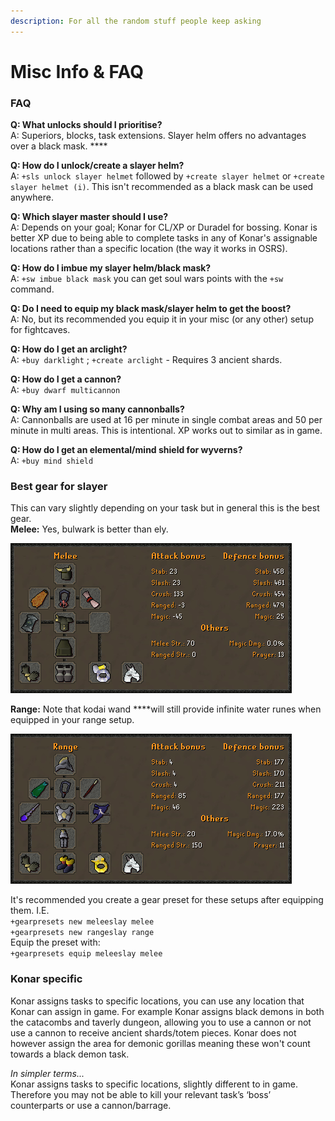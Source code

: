 ```yaml
---
description: For all the random stuff people keep asking
---
```


# Misc Info & FAQ

### FAQ

**Q: What unlocks should I prioritise?**  
A: Superiors, blocks, task extensions. Slayer helm offers no advantages over a black mask. ****

**Q: How do I unlock/create a slayer helm?**  
A: `+sls unlock slayer helmet` followed by `+create slayer helmet` or `+create slayer helmet (i)`. This isn't recommended as a black mask can be used anywhere.

**Q: Which slayer master should I use?**  
A: Depends on your goal; Konar for CL/XP or Duradel for bossing. Konar is better XP due to being able to complete tasks in any of Konar's assignable locations rather than a specific location \(the way it works in OSRS\).

**Q: How do I imbue my slayer helm/black mask?**  
A: `+sw imbue black mask` you can get soul wars points with the `+sw` command.

**Q: Do I need to equip my black mask/slayer helm to get the boost?**  
A: No, but its recommended you equip it in your misc \(or any other\) setup for fightcaves.

**Q: How do I get an arclight?**  
A: `+buy darklight` ; `+create arclight` - Requires 3 ancient shards.

**Q: How do I get a cannon?**  
A: `+buy dwarf multicannon`

**Q: Why am I using so many cannonballs?**  
A: Cannonballs are used at 16 per minute in single combat areas and 50 per minute in multi areas. This is intentional. XP works out to similar as in game.

**Q: How do I get an elemental/mind shield for wyverns?**  
A: `+buy mind shield`

### Best gear for slayer

This can vary slightly depending on your task but in general this is the best gear.  
**Melee:** Yes, bulwark is better than ely.

![An imbued warrior ring is slightly better](../../.gitbook/assets/image%20%289%29.png)

**Range:** Note that kodai wand ****will still provide infinite water runes when equipped in your range setup.

![Black/God/3rd age vamb&apos;s would be better than bgloves](../../.gitbook/assets/image%20%288%29.png)

It's recommended you create a gear preset for these setups after equipping them. I.E.  
`+gearpresets new meleeslay melee`  
`+gearpresets new rangeslay range`  
Equip the preset with:  
`+gearpresets equip meleeslay melee`

### Konar specific

Konar assigns tasks to specific locations, you can use any location that Konar can assign in game. For example Konar assigns black demons in both the catacombs and taverly dungeon, allowing you to use a cannon or not use a cannon to receive ancient shards/totem pieces. Konar does not however assign the area for demonic gorillas meaning these won't count towards a black demon task.

_In simpler terms..._  
Konar assigns tasks to specific locations, slightly different to in game. Therefore you may not be able to kill your relevant task’s ‘boss’ counterparts or use a cannon/barrage.



